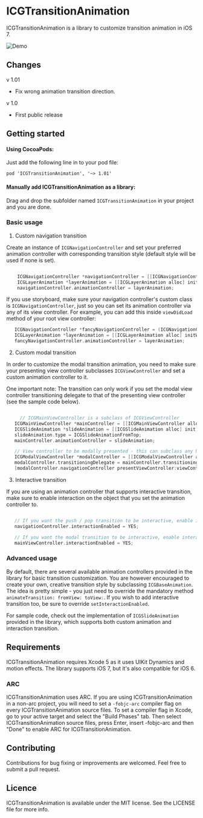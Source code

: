 ICGTransitionAnimation
======================

ICGTransitionAnimation is a library to customize transition animation in iOS 7.

![Demo](https://raw.githubusercontent.com/itsmeichigo/ICGTransitionAnimation/master/Demo.gif)

## Changes
v 1.01 
 * Fix wrong animation transition direction.
 
v 1.0
 * First public release

## Getting started

#### Using CocoaPods:
  Just add the following line in to your pod file:
  
	pod 'ICGTransitionAnimation', '~> 1.01'

#### Manually add ICGTransitionAnimation as a library:
  Drag and drop the subfolder named `ICGTransitionAnimation` in your project and you are done.

### Basic usage

 1. Custom navigation transition

 Create an instance of `ICGNavigationController` and set your preferred animation controller with corresponding transition style (default style will be used if none is set).

 ```Objective-C

	 ICGNavigationController *navigationController = [[ICGNavigationController alloc] initWithRootViewController:viewController];
	 ICGLayerAnimation *layerAnimation = [[ICGLayerAnimation alloc] initWithType:ICGLayerAnimationCover];
	 navigationController.animationController = layerAnimation;
 ```

 If you use storyboard, make sure your navigation controller's custom class is `ICGNavigationController`, just so you can set its animation controller via any of its view controller. For example, you can add this inside `viewDidLoad` method of your root view controller:

 ```Objective-C
    ICGNavigationController *fancyNavigationController = (ICGNavigationController *)self.navigationController;
    ICGLayerAnimation *layerAnimation = [[ICGLayerAnimation alloc] initWithType:ICGLayerAnimationCover];
    fancyNavigationController.animationController = layerAnimation;
 ```
 2. Custom modal transition

 In order to customize the modal transition animation, you need to make sure your presenting view controller subclasses `ICGViewController` and set a custom animation controller to it.

 One important note: The transition can only work if you set the modal view controller transitioning delegate to that of the presenting view controller (see the sample code below).

 ```Objective-C

	  // ICGMainViewController is a subclass of ICGViewController
    ICGMainViewController *mainController = [[ICGMainViewController alloc] initWithNibName:@"ICGFirstViewController" bundle:nil];
    ICGSlideAnimation *slideAnimation = [[ICGSlideAnimation alloc] init];
    slideAnimation.type = ICGSlideAnimationFromTop;
    mainController.animationController = slideAnimation;

    // View controller to be modally presented - this can subclass any UIViewController subclass.
    ICGModalViewController *modalController = [[ICGModalViewController alloc] initWithNibName:@"ICGModalViewController" bundle:nil];
    modalController.transitioningDelegate = mainController.transitioningDelegate; // this is important for the transition to work
    [modalController.navigationController presentViewController:viewController animated:YES completion:nil];

 ```
 3. Interactive transition

 If you are using an animation controller that supports interactive transition, make sure to enable interaction on the object that you set the animation controller to.

 ```Objective-C

    // If you want the push / pop transition to be interactive, enable interaction on your ICGNavigationController instance
    navigationController.interactionEnabled = YES;

    // If you want the modal transition to be interactive, enable interaction on the presenting view controller
    mainViewController.interactionEnabled = YES;
 ```


### Advanced usage

By default, there are several available animation controllers provided in the library for basic transition customization. You are however encouraged to create your own, creative transition style by subclassing `ICGBaseAnimation`. The idea is pretty simple - you just need to override the mandatory method `animateTransition: fromView: toView:`. If you wish to add interactive transition too, be sure to override `setInteractionEnabled`.

For sample code, check out the implementation of `ICGSlideAnimation` provided in the library, which supports both custom animation and interaction transition.

## Requirements

ICGTransitionAnimation requires Xcode 5 as it uses UIKit Dynamics and motion effects. The library
supports iOS 7, but it's also compatible for iOS 6.

### ARC

ICGTransitionAnimation uses ARC. If you are using ICGTransitionAnimation in a non-arc project, you
will need to set a `-fobjc-arc` compiler flag on every ICGTransitionAnimation source files. To set a
compiler flag in Xcode, go to your active target and select the "Build Phases" tab. Then select
ICGTransitionAnimation source files, press Enter, insert -fobjc-arc and then "Done" to enable ARC
for ICGTransitionAnimation.

## Contributing

Contributions for bug fixing or improvements are welcomed. Feel free to submit a pull request.

## Licence

ICGTransitionAnimation is available under the MIT license. See the LICENSE file for more info.
